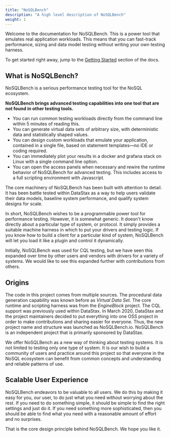 ```yaml
---
title: "NoSQLBench"
description: "A high level description of NoSQLBench"
weight: 1
---
```


Welcome to the documentation for NoSQLBench. This is a power tool that emulates real application
workloads. This means that you can fast-track performance, sizing and data model testing without
writing your own testing harness.

To get started right away, jump to the
[Getting Started](@/getting-started/00-get-nosqlbench.md) section of the docs.

## What is NoSQLBench?

NoSQLBench is a serious performance testing tool for the NoSQL ecosystem.

**NoSQLBench brings advanced testing capabilities into one tool that are not found in other testing
tools.**

- You can run common testing workloads directly from the command line within 5 minutes of reading this.
- You can generate virtual data sets of arbitrary size, with deterministic data and statistically
  shaped values.
- You can design custom workloads that emulate your application, contained in a single file, based
  on statement templates—no IDE or coding required.
- You can immediately plot your results in a docker and grafana stack on Linux with a single command
  line option.
- You can open the access panels when necessary and rewire the runtime behavior of NoSQLBench for advanced 
  testing. This includes access to a full scripting environment with Javascript.

The core machinery of NoSQLBench has been built with attention to detail. It has been battle tested
within DataStax as a way to help users validate their data models, baseline system performance, and
qualify system designs for scale.

In short, NoSQLBench wishes to be a programmable power tool for performance testing. However, it is
somewhat generic. It doesn't know directly about a particular type of system, or protocol. It simply
provides a suitable machine harness in which to put your drivers and testing logic. If you know how
to build a client for a particular kind of system, NoSQLBench will let you load it like a plugin and control
it dynamically.

Initially, NoSQLBench was used for CQL testing, but we have seen this expanded over time by 
other users and vendors with drivers for a variety of systems. We would like to see this 
expanded further with contributions from others.

## Origins

The code in this project comes from multiple sources. The procedural data generation capability was
known before as _Virtual Data Set_. The core runtime and scripting harness was from the
_EngineBlock_ project. The CQL support was previously used within DataStax. In March 2020, DataStax
and the project maintainers decided to put everything into one OSS project in order to make
contributions and sharing easier for everyone. Thus, the new project name and structure was launched
as NoSQLBench.io. NoSQLBench is an independent project that is primarily sponsored by DataStax.

We offer NoSQLBench as a new way of thinking about testing systems. It is not limited to testing
only one type of system. It is our wish to build a community of users and practice around this
project so that everyone in the NoSQL ecosystem can benefit from common concepts and understanding
and reliable patterns of use.

## Scalable User Experience

NoSQLBench endeavors to be valuable to all users. We do this by making it easy for you, our user, to
do just what you need without worrying about the rest. If you need to do something simple, it should
be simple to find the right settings and just do it. If you need something more sophisticated, then
you should be able to find what you need with a reasonable amount of effort and no surprises.

That is the core design principle behind NoSQLBench. We hope you like it.

